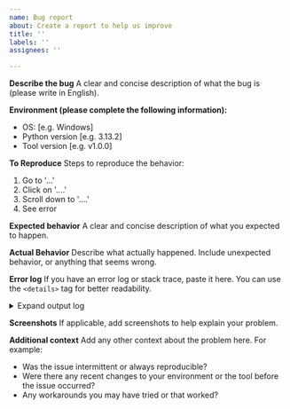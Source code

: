 ```yaml
---
name: Bug report
about: Create a report to help us improve
title: ''
labels: ''
assignees: ''

---
```


**Describe the bug**
A clear and concise description of what the bug is (please write in English).

**Environment (please complete the following information):**
 - OS: [e.g. Windows]
 - Python version [e.g. 3.13.2]
 - Tool version [e.g. v1.0.0]

**To Reproduce**
Steps to reproduce the behavior:
1. Go to '...'
2. Click on '....'
3. Scroll down to '....'
4. See error

**Expected behavior**
A clear and concise description of what you expected to happen.

**Actual Behavior**
Describe what actually happened. Include unexpected behavior, or anything that seems wrong.

**Error log**
If you have an error log or stack trace, paste it here. You can use the `<details>` tag for better readability.

<details>
<summary>Expand output log</summary>

```
Insert your output log here...
Insert your output log here...
Insert your output log here...
```

</details>

**Screenshots**
If applicable, add screenshots to help explain your problem.

**Additional context**
Add any other context about the problem here. For example:
- Was the issue intermittent or always reproducible?
- Were there any recent changes to your environment or the tool before the issue occurred?
- Any workarounds you may have tried or that worked?
